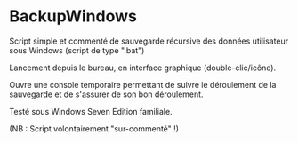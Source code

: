 # BackupWindows
Script simple et commenté de sauvegarde récursive des données utilisateur sous Windows (script de type ".bat")

Lancement depuis le bureau, en interface graphique (double-clic/icône).

Ouvre une console temporaire permettant de suivre le déroulement de la sauvegarde et de s'assurer de son bon déroulement.

Testé sous Windows Seven Edition familiale.

(NB : Script volontairement "sur-commenté" !)
